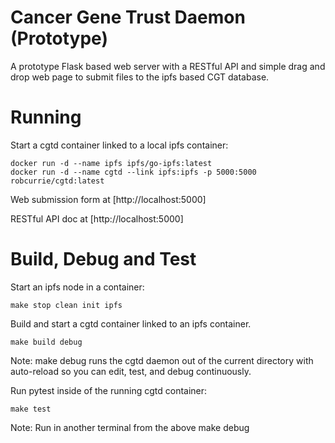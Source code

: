 # Cancer Gene Trust Daemon (Prototype)

A prototype Flask based web server with a RESTful API 
and simple drag and drop web page to submit files
to the ipfs based CGT database.

# Running

Start a cgtd container linked to a local ipfs container:

	docker run -d --name ipfs ipfs/go-ipfs:latest
	docker run -d --name cgtd --link ipfs:ipfs -p 5000:5000 robcurrie/cgtd:latest

Web submission form at [http://localhost:5000]

RESTful API doc at [http://localhost:5000]

# Build, Debug and Test

Start an ipfs node in a container:

    make stop clean init ipfs

Build and start a cgtd container linked to an ipfs container.

    make build debug

Note: make debug runs the cgtd daemon out of the current
directory with auto-reload so you can edit, test, and debug
continuously.

Run pytest inside of the running cgtd container:

    make test

Note: Run in another terminal from the above make debug

